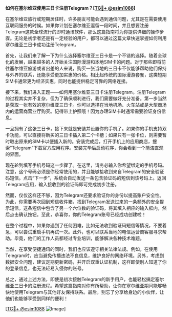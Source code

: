 **如何在塞尔维亚使用三日卡注册Telegram？[[TG💪+ @esim1088](https://t.me/s/esim1088)]**

在塞尔维亚旅行或短期居住时，许多朋友可能会遇到通信问题，尤其是在需要使用互联网服务的时候。如果你计划在塞尔维亚逗留一段时间，并且想要注册Telegram这款全球流行的即时通讯软件，那么这篇指南将为你提供详细的操作步骤。无论是初学者还是有一定经验的用户，都可以通过这篇文章快速掌握如何利用塞尔维亚三日卡成功注册Telegram。

首先，让我们来了解一下为什么选择塞尔维亚三日卡是一个不错的选择。随着全球化的发展，越来越多的人开始关注国际漫游和本地SIM卡的问题。对于那些即将前往塞尔维亚旅游或者出差的人来说，购买一张当地的三日卡不仅能够帮助他们保持与外界的联系，还能享受更加实惠的价格。相比起传统的国际漫游套餐，这类短期SIM卡通常更为经济实惠，同时也能提供稳定可靠的网络连接。

接下来，我们进入正题——如何用塞尔维亚三日卡注册Telegram。注册Telegram的过程其实并不复杂，但为了确保顺利进行，我们需要做好充分准备。第一步当然是获取一张有效的塞尔维亚三日卡。你可以选择在当地机场、火车站或是大型商场内的运营商营业厅购买。记得带上护照哦！因为办理SIM卡时通常需要验证身份信息。

一旦拥有了这张三日卡，接下来就是安装并设置你的手机了。如果你的手机支持双卡功能，可以直接将新买的三日卡插入第二个卡槽；如果只有一张卡位，则需要暂时取出原来的SIM卡以便插入新的。安装完成后，打开手机上的应用商店，搜索“Telegram”下载官方应用程序。安装完毕后启动程序，你会看到一个简洁直观的界面。

现在轮到填写手机号码这一步骤了。在这里，请务必输入你希望绑定的手机号码。注意，这个号码必须是你经常使用的，并且能够接收到来自Telegram的安全验证码短信。点击“下一步”，系统会自动发送一条包含验证码的短信到该号码上。返回Telegram应用，输入接收到的验证码即可完成初步注册。

然而，仅仅这样还不够，因为Telegram还要求验证你的身份以提高账户安全性。为此，你需要再次回到短信收件箱，找到Telegram发送过来的一条额外的安全提示短信。这条短信中包含了另一个六位数的验证码，将其填入相应的输入框内，然后点击确认按钮。至此，恭喜你，你的Telegram账号已经成功创建啦！

在整个过程中，如果你遇到了任何困难，比如无法收到验证码短信等情况，不要着急，可以尝试重启手机再试一次。此外，也可以联系当地的电信运营商客服寻求帮助。毕竟，他们的工作人员都经过专业培训，能够解决各种技术难题。

当然，在享受便捷通讯的同时，我们也应该遵守相关法律法规。例如，在使用Telegram时，应当避免传播违法不良信息，维护良好的网络环境。另外，考虑到数据安全问题，建议定期更新密码，并开启双重认证机制，这样即使别人知道了你的登录信息，也无法轻易入侵你的账号。

总之，通过上述方法，即使是初次接触Telegram的新手用户，也能轻松搞定塞尔维亚三日卡的注册流程。希望这篇指南对你有所帮助，让你在塞尔维亚期间能够畅快地使用Telegram与其他好友保持联系。最后，别忘了分享给身边的小伙伴，让他们也能够享受到同样的便利！

[[TG💪+ @esim1088](https://t.me/s/esim1088) ![Image](https://i.postimg.cc/4NQfJmqS/Snipaste-2025-05-13-00-14-12.png)]